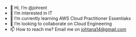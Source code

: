 - 👋 Hi, I’m @johrent
- 👀 I’m interested in IT 
- 🌱 I’m currently learning AWS Cloud Practitioner Essentiaks
- 💞️ I’m looking to collaborate on Cloud Engineering
- 📫 How to reach me? Email me on johtana14@gmail.com

<!---
johrent/johrent is a ✨ special ✨ repository because its `README.md` (this file) appears on your GitHub profile.
You can click the Preview link to take a look at your changes.
--->
